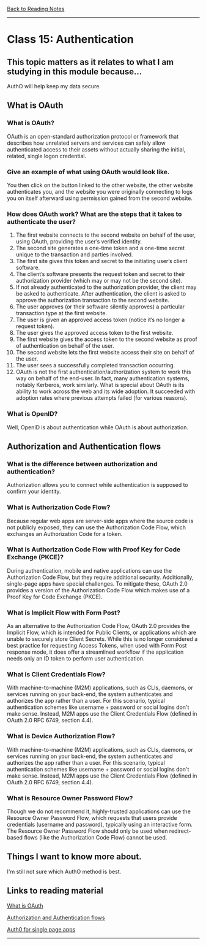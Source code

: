 [Back to Reading Notes](./README.md)

---

# Class 15: Authentication

## This topic matters as it relates to what I am studying in this module because...

AuthO will help keep my data secure.

## What is OAuth

### What is OAuth?

OAuth is an open-standard authorization protocol or framework that describes how unrelated servers and services can safely allow authenticated access to their assets without actually sharing the initial, related, single logon credential.

### Give an example of what using OAuth would look like.

You then click on the button linked to the other website, the other website authenticates you, and the website you were originally connecting to logs you on itself afterward using permission gained from the second website.

### How does OAuth work? What are the steps that it takes to authenticate the user?
1) The first website connects to the second website on behalf of the user, using OAuth, providing the user’s verified identity.
2) The second site generates a one-time token and a one-time secret unique to the transaction and parties involved.
3) The first site gives this token and secret to the initiating user’s client software.
4) The client’s software presents the request token and secret to their authorization provider (which may or may not be the second site).
5) If not already authenticated to the authorization provider, the client may be asked to authenticate. After authentication, the client is asked to approve the authorization transaction to the second website.
6) The user approves (or their software silently approves) a particular transaction type at the first website.
7) The user is given an approved access token (notice it’s no longer a request token).
8) The user gives the approved access token to the first website.
9) The first website gives the access token to the second website as proof of authentication on behalf of the user.
10) The second website lets the first website access their site on behalf of the user.
11) The user sees a successfully completed transaction occurring.
12) OAuth is not the first authentication/authorization system to work this way on behalf of the end-user. In fact, many authentication systems, notably Kerberos, work similarly. What is special about OAuth is its ability to work across the web and its wide adoption. It succeeded with adoption rates where previous attempts failed (for various reasons).

### What is OpenID?

Well, OpenID is about authentication while OAuth is about authorization.

## Authorization and Authentication flows

### What is the difference between authorization and authentication?

Authorization allows you to connect while authentication is supposed to confirm your identity.

### What is Authorization Code Flow?

Because regular web apps are server-side apps where the source code is not publicly exposed, they can use the Authorization Code Flow, which exchanges an Authorization Code for a token.

### What is Authorization Code Flow with Proof Key for Code Exchange (PKCE)?

During authentication, mobile and native applications can use the Authorization Code Flow, but they require additional security. Additionally, single-page apps have special challenges. To mitigate these, OAuth 2.0 provides a version of the Authorization Code Flow which makes use of a Proof Key for Code Exchange (PKCE).

### What is Implicit Flow with Form Post?

As an alternative to the Authorization Code Flow, OAuth 2.0 provides the Implicit Flow, which is intended for Public Clients, or applications which are unable to securely store Client Secrets. While this is no longer considered a best practice for requesting Access Tokens, when used with Form Post response mode, it does offer a streamlined workflow if the application needs only an ID token to perform user authentication.

### What is Client Credentials Flow?

With machine-to-machine (M2M) applications, such as CLIs, daemons, or services running on your back-end, the system authenticates and authorizes the app rather than a user. For this scenario, typical authentication schemes like username + password or social logins don't make sense. Instead, M2M apps use the Client Credentials Flow (defined in OAuth 2.0 RFC 6749, section 4.4).

### What is Device Authorization Flow?

With machine-to-machine (M2M) applications, such as CLIs, daemons, or services running on your back-end, the system authenticates and authorizes the app rather than a user. For this scenario, typical authentication schemes like username + password or social logins don't make sense. Instead, M2M apps use the Client Credentials Flow (defined in OAuth 2.0 RFC 6749, section 4.4).

### What is Resource Owner Password Flow?

Though we do not recommend it, highly-trusted applications can use the Resource Owner Password Flow, which requests that users provide credentials (username and password), typically using an interactive form. The Resource Owner Password Flow should only be used when redirect-based flows (like the Authorization Code Flow) cannot be used.

## Things I want to know more about.

I'm still not sure which AuthO method is best.

## Links to reading material

[What is OAuth](https://www.csoonline.com/article/3216404/what-is-oauth-how-the-open-authorization-framework-works.html)

[Authorization and Authentication flows](https://auth0.com/docs/get-started/authentication-and-authorization-flow)

[Auth0 for single page apps](https://auth0.com/docs/libraries/auth0-react)

---
